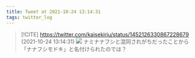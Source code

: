 ```yaml
---
title: Tweet at 2021-10-24 13:14:31
tags: twitter_log
---
```


> [!CITE] https://twitter.com/kaisekiriu/status/1452126330867228679 (2021-10-24 13:14:31)
> ![](https://twitter.com/kaisekiriu/status/1452126330867228679)
> ナミナナフシと混同されがちだったことから「ナナフシモドキ」と名付けられたのでは？
